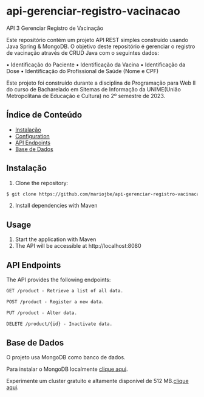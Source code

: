 # api-gerenciar-registro-vacinacao

API 3 Gerenciar Registro de Vacinação

Este repositório contém um projeto API REST simples construído usando Java Spring & MongoDB.
O objetivo deste repositório é gerenciar o registro de vacinação através de CRUD Java com o seguintes dados:

• Identificação do Paciente
• Identificação da Vacina
• Identificação da Dose
• Identificação do Profissional de Saúde (Nome e CPF)

Este projeto foi construído durante a disciplina de Programação para Web II
do curso de Bacharelado em Sitemas de Informação da UNIME(União Metropolitana de Educação e Cultura)
no 2º semestre de 2023.

## Índice de Conteúdo

- [Instalação](#instalação)
- [Configuration](#configuration)
- [API Endpoints](#api-endpoints)
- [Base de Dados](#base-de-dados)

## Instalação

1. Clone the repository:

```bash
$ git clone https://github.com/mariojbe/api-gerenciar-registro-vacinacao.git
```

2. Install dependencies with Maven

## Usage

1. Start the application with Maven
2. The API will be accessible at http://localhost:8080

## API Endpoints

The API provides the following endpoints:

```markdown
GET /product - Retrieve a list of all data.

POST /product - Register a new data.

PUT /product - Alter data.

DELETE /product/{id} - Inactivate data.
```

## Base de Dados

O projeto usa MongoDB como banco de dados.

Para instalar o MongoDB localmente [clique aqui](https://www.mongodb.com/try/download/community).

Experimente um cluster gratuito e altamente disponível de 512
MB.[clique aqui](https://www.mongodb.com/cloud/atlas/register).

